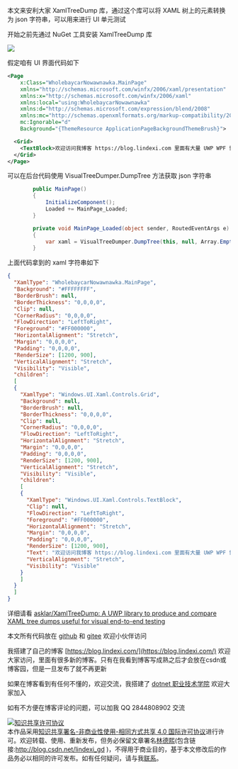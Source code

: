 
本文来安利大家 XamlTreeDump 库，通过这个库可以将 XAML 树上的元素转换为 json 字符串，可以用来进行 UI 单元测试

<!--more-->



<!-- 发布 -->

开始之前先通过 NuGet 工具安装 XamlTreeDump 库

<!-- ![](image/win10 uwp 使用 XamlTreeDump 获取 XAML 树元素内容/win10 uwp 使用 XamlTreeDump 获取 XAML 树元素内容0.png) -->

![](http://image.acmx.xyz/lindexi%2F20215896206650.jpg)

假定咱有 UI 界面代码如下

```xml
<Page
    x:Class="WholebaycarNowawnawka.MainPage"
    xmlns="http://schemas.microsoft.com/winfx/2006/xaml/presentation"
    xmlns:x="http://schemas.microsoft.com/winfx/2006/xaml"
    xmlns:local="using:WholebaycarNowawnawka"
    xmlns:d="http://schemas.microsoft.com/expression/blend/2008"
    xmlns:mc="http://schemas.openxmlformats.org/markup-compatibility/2006"
    mc:Ignorable="d"
    Background="{ThemeResource ApplicationPageBackgroundThemeBrush}">

  <Grid>
    <TextBlock>欢迎访问我博客 https://blog.lindexi.com 里面有大量 UWP WPF 博客</TextBlock>
  </Grid>
</Page>
```

可以在后台代码使用 VisualTreeDumper.DumpTree 方法获取 json 字符串

```csharp
        public MainPage()
        {
            InitializeComponent();
            Loaded += MainPage_Loaded;
        }

        private void MainPage_Loaded(object sender, RoutedEventArgs e)
        {
            var xaml = VisualTreeDumper.DumpTree(this, null, Array.Empty<string>(), new AttachedProperty[0]);
        }
```


上面代码拿到的 xaml 字符串如下

```json
{
  "XamlType": "WholebaycarNowawnawka.MainPage",
  "Background": "#FFFFFFFF",
  "BorderBrush": null,
  "BorderThickness": "0,0,0,0",
  "Clip": null,
  "CornerRadius": "0,0,0,0",
  "FlowDirection": "LeftToRight",
  "Foreground": "#FF000000",
  "HorizontalAlignment": "Stretch",
  "Margin": "0,0,0,0",
  "Padding": "0,0,0,0",
  "RenderSize": [1200, 900],
  "VerticalAlignment": "Stretch",
  "Visibility": "Visible",
  "children": 
  [
  {
    "XamlType": "Windows.UI.Xaml.Controls.Grid",
    "Background": null,
    "BorderBrush": null,
    "BorderThickness": "0,0,0,0",
    "Clip": null,
    "CornerRadius": "0,0,0,0",
    "FlowDirection": "LeftToRight",
    "HorizontalAlignment": "Stretch",
    "Margin": "0,0,0,0",
    "Padding": "0,0,0,0",
    "RenderSize": [1200, 900],
    "VerticalAlignment": "Stretch",
    "Visibility": "Visible",
    "children": 
    [
    {
      "XamlType": "Windows.UI.Xaml.Controls.TextBlock",
      "Clip": null,
      "FlowDirection": "LeftToRight",
      "Foreground": "#FF000000",
      "HorizontalAlignment": "Stretch",
      "Margin": "0,0,0,0",
      "Padding": "0,0,0,0",
      "RenderSize": [1200, 900],
      "Text": "欢迎访问我博客 https://blog.lindexi.com 里面有大量 UWP WPF 博客",
      "VerticalAlignment": "Stretch",
      "Visibility": "Visible"
    }
    ]
  }
  ]
}
```

详细请看 [asklar/XamlTreeDump: A UWP library to produce and compare XAML tree dumps useful for visual end-to-end testing](https://github.com/asklar/XamlTreeDump )

本文所有代码放在 [github](https://github.com/lindexi/lindexi_gd/tree/dbf7f4a71f7717f4b3a920968082320766c9ae2e/WholebaycarNowawnawka) 和 [gitee](https://gitee.com/lindexi/lindexi_gd/tree/dbf7f4a71f7717f4b3a920968082320766c9ae2e/WholebaycarNowawnawka) 欢迎小伙伴访问



我搭建了自己的博客 [https://blog.lindexi.com/](https://blog.lindexi.com/) 欢迎大家访问，里面有很多新的博客。只有在我看到博客写成熟之后才会放在csdn或博客园，但是一旦发布了就不再更新

如果在博客看到有任何不懂的，欢迎交流，我搭建了 [dotnet 职业技术学院](https://t.me/dotnet_campus) 欢迎大家加入

如有不方便在博客评论的问题，可以加我 QQ 2844808902 交流

<a rel="license" href="http://creativecommons.org/licenses/by-nc-sa/4.0/"><img alt="知识共享许可协议" style="border-width:0" src="https://licensebuttons.net/l/by-nc-sa/4.0/88x31.png" /></a><br />本作品采用<a rel="license" href="http://creativecommons.org/licenses/by-nc-sa/4.0/">知识共享署名-非商业性使用-相同方式共享 4.0 国际许可协议</a>进行许可。欢迎转载、使用、重新发布，但务必保留文章署名[林德熙](http://blog.csdn.net/lindexi_gd)(包含链接:http://blog.csdn.net/lindexi_gd )，不得用于商业目的，基于本文修改后的作品务必以相同的许可发布。如有任何疑问，请与我[联系](mailto:lindexi_gd@163.com)。